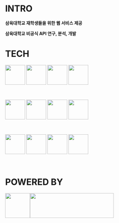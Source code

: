 # INTRO

**삼육대학교 재학생들을 위한 웹 서비스 제공**

**삼육대학교 비공식 API 연구, 분석, 개발**

# TECH

<img height="64" width="64" src="https://cdn.simpleicons.org/node.js" /> <img height="64" width="64" src="https://cdn.simpleicons.org/tsnode" />
<img height="64" width="64" src="https://cdn.simpleicons.org/selenium" /> <img height="64" width="64" src="https://cdn.simpleicons.org/qt" />

<br />

<img height="64" width="64" src="https://cdn.simpleicons.org/javascript" /> <img height="64" width="64" src="https://cdn.simpleicons.org/typescript" />
<img height="64" width="64" src="https://cdn.simpleicons.org/python" /> <img height="64" width="64" src="https://cdn.simpleicons.org/pypy" />

<br />

<img height="64" width="64" src="https://cdn.simpleicons.org/express" /> <img height="64" width="64" src="https://cdn.simpleicons.org/nestjs" />
<img height="64" width="64" src="https://cdn.simpleicons.org/django" /> <img height="64" width="64" src="https://cdn.simpleicons.org/redis" />

<br />

# POWERED BY

<img height="80" src="https://github.com/syu-kr/.github/assets/98698629/9c80f71a-8d9e-4b36-bdd2-7474aee203ea" /><img height="80" width="270" src="https://static.hostingcdn.net/20230401/resources/images/svg/hk_logo.svg" />
